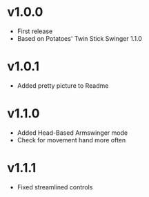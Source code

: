 # v1.0.0

- First release
- Based on Potatoes' Twin Stick Swinger 1.1.0

# v1.0.1

- Added pretty picture to Readme

# v1.1.0

- Added Head-Based Armswinger mode
- Check for movement hand more often

# v1.1.1

- Fixed streamlined controls
